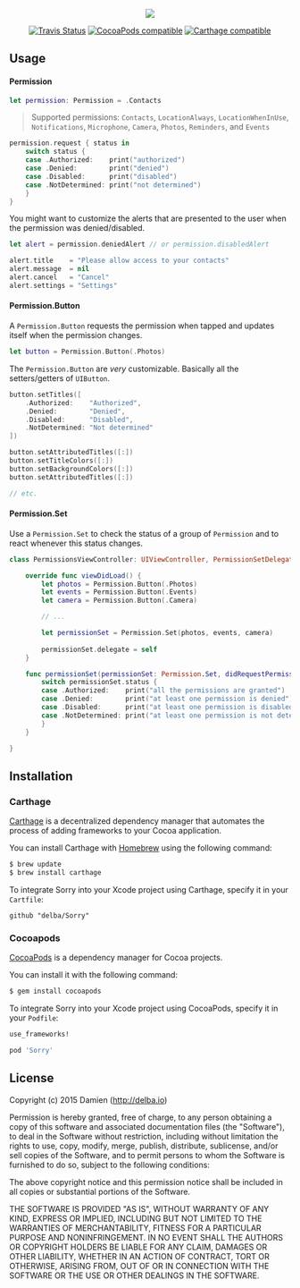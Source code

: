 <p align="center">
  <img src="https://github.com/delba/Sorry/raw/assets/Sorry@2x.png">
</p>

<p align="center">
  <a href="https://travis-ci.org/delba/Sorry"><img alt="Travis Status" src="https://img.shields.io/travis/delba/Sorry.svg"/></a>
  <a href="https://img.shields.io/cocoapods/v/Sorry.svg"><img alt="CocoaPods compatible" src="https://img.shields.io/cocoapods/v/Sorry.svg"/></a>
  <a href="https://github.com/Carthage/Carthage"><img alt="Carthage compatible" src="https://img.shields.io/badge/Carthage-compatible-4BC51D.svg?style=flat"/></a>
</p>

## Usage

#### Permission

```swift
let permission: Permission = .Contacts
```

> Supported permissions: `Contacts`, `LocationAlways`, `LocationWhenInUse`, `Notifications`, `Microphone`, `Camera`, `Photos`, `Reminders`, and `Events`

```swift
permission.request { status in
    switch status {
    case .Authorized:    print("authorized")
    case .Denied:        print("denied")
    case .Disabled:      print("disabled")
    case .NotDetermined: print("not determined")
    }
}
```

You might want to customize the alerts that are presented to the user when the permission was denied/disabled.  

```swift
let alert = permission.deniedAlert // or permission.disabledAlert

alert.title    = "Please allow access to your contacts"
alert.message  = nil
alert.cancel   = "Cancel"
alert.settings = "Settings"
```

#### Permission.Button

A `Permission.Button` requests the permission when tapped and updates itself when the permission changes.

```swift
let button = Permission.Button(.Photos)
```

The `Permission.Button` are *very* customizable. Basically all the setters/getters of `UIButton`.

```swift
button.setTitles([
    .Authorized:    "Authorized",
    .Denied:        "Denied",
    .Disabled:      "Disabled",
    .NotDetermined: "Not determined"
])

button.setAttributedTitles([:])
button.setTitleColors([:])
button.setBackgroundColors([:])
button.setAttributedTitles([:])

// etc.

```

#### Permission.Set

Use a `Permission.Set` to check the status of a group of `Permission` and to react whenever this status changes.

```swift
class PermissionsViewController: UIViewController, PermissionSetDelegate {

    override func viewDidLoad() {
        let photos = Permission.Button(.Photos)
        let events = Permission.Button(.Events)
        let camera = Permission.Button(.Camera)

        // ...

        let permissionSet = Permission.Set(photos, events, camera)
        
        permissionSet.delegate = self
    }

    func permissionSet(permissionSet: Permission.Set, didRequestPermission permission: Permission) {
        switch permissionSet.status {
        case .Authorized:    print("all the permissions are granted")
        case .Denied:        print("at least one permission is denied")
        case .Disabled:      print("at least one permission is disabled")
        case .NotDetermined: print("at least one permission is not determined")
        }
    }

}
```

## Installation

### Carthage

[Carthage](https://github.com/Carthage/Carthage) is a decentralized dependency manager that automates the process of adding frameworks to your Cocoa application.

You can install Carthage with [Homebrew](http://brew.sh/) using the following command:

```bash
$ brew update
$ brew install carthage
```

To integrate Sorry into your Xcode project using Carthage, specify it in your `Cartfile`:

```ogdl
github "delba/Sorry"
```

### Cocoapods

[CocoaPods](http://cocoapods.org) is a dependency manager for Cocoa projects.

You can install it with the following command:

```bash
$ gem install cocoapods
```

To integrate Sorry into your Xcode project using CocoaPods, specify it in your `Podfile`:

```ruby
use_frameworks!

pod 'Sorry'
```

## License

Copyright (c) 2015 Damien (http://delba.io)

Permission is hereby granted, free of charge, to any person obtaining a copy
of this software and associated documentation files (the "Software"), to deal
in the Software without restriction, including without limitation the rights
to use, copy, modify, merge, publish, distribute, sublicense, and/or sell
copies of the Software, and to permit persons to whom the Software is
furnished to do so, subject to the following conditions:

The above copyright notice and this permission notice shall be included in all
copies or substantial portions of the Software.

THE SOFTWARE IS PROVIDED "AS IS", WITHOUT WARRANTY OF ANY KIND, EXPRESS OR
IMPLIED, INCLUDING BUT NOT LIMITED TO THE WARRANTIES OF MERCHANTABILITY,
FITNESS FOR A PARTICULAR PURPOSE AND NONINFRINGEMENT. IN NO EVENT SHALL THE
AUTHORS OR COPYRIGHT HOLDERS BE LIABLE FOR ANY CLAIM, DAMAGES OR OTHER
LIABILITY, WHETHER IN AN ACTION OF CONTRACT, TORT OR OTHERWISE, ARISING FROM,
OUT OF OR IN CONNECTION WITH THE SOFTWARE OR THE USE OR OTHER DEALINGS IN THE
SOFTWARE.
